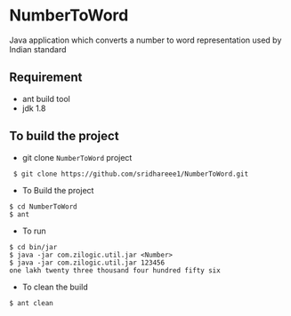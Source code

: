 # NumberToWord
Java application which converts a number to word representation used by Indian standard


## Requirement 
* ant build tool
* jdk 1.8 

## To build the project

* git clone `NumberToWord` project
~~~~
 $ git clone https://github.com/sridhareee1/NumberToWord.git
~~~~

* To Build the project
~~~~
$ cd NumberToWord
$ ant
~~~~

* To run 

~~~~
$ cd bin/jar
$ java -jar com.zilogic.util.jar <Number>
$ java -jar com.zilogic.util.jar 123456
one lakh twenty three thousand four hundred fifty six
~~~~


* To clean the build
~~~~
$ ant clean
~~~~




